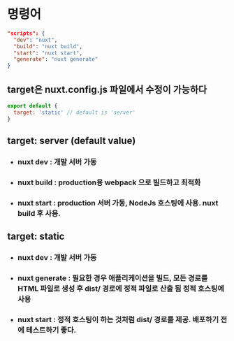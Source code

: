 # 명령어

```json
"scripts": {
  "dev": "nuxt",
  "build": "nuxt build",
  "start": "nuxt start",
  "generate": "nuxt generate"
}
```

## target은 nuxt.config.js 파일에서 수정이 가능하다
```js
export default {
  target: 'static' // default is 'server'
}
```

## target: server (default value)
- ### nuxt dev : 개발 서버 가동
- ### nuxt build : production용 webpack 으로 빌드하고 최적화
- ### nuxt start : production 서버 가동, NodeJs 호스팅에 사용. nuxt build 후 사용.

## target: static
- ### nuxt dev : 개발 서버 가동
- ### nuxt generate : 필요한 경우 애플리케이션을 빌드, 모든 경로를 HTML 파일로 생성 후 dist/ 경로에 정적 파일로 산출 됨 정적 호스팅에 사용
- ### nuxt start : 정적 호스팅이 하는 것처럼 dist/ 경로를 제공. 배포하기 전에 테스트하기 좋다.
